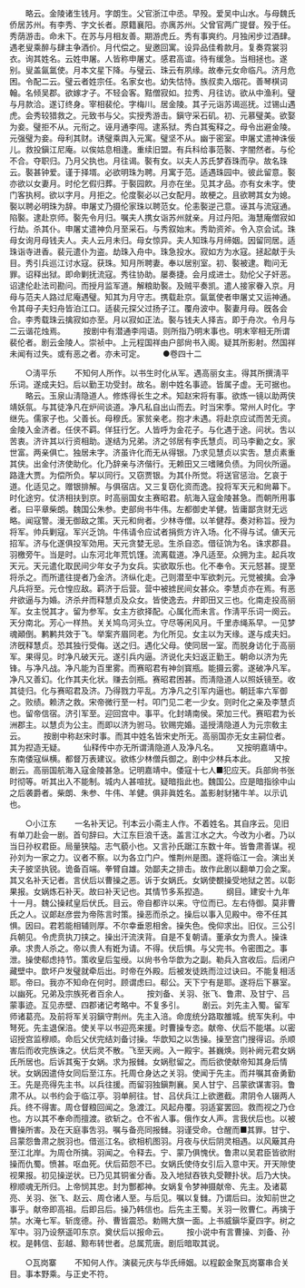 <!-- { "loadSidebar": true } -->
　　略云。金陵诸生钱月。字朗生。父官浙江中丞。早殁。爱吴中山水。与母魏氏侨居苏州。有李秀、字文长者。原籍襄阳。亦庽苏州。父曾官两广提督。殁于任。秀荫游击。命未下。在苏与月相友善。期游虎丘。秀有事爽约。月独闲步过酒肆。遇老叟乘醉与肆主争酒价。月代偿之。叟邀回寓。设异品佳肴款月。复奏霓裳羽衣。询其姓名。云姓申屠。人皆称申屠丈。感君高谊。待有缓急。当相拯也。遂别。叟盖氤氲使。月本文星下降。与璧云、珠云有夙缘。故奉元女命临凡。济月危困。令配二云。璧云者姓宗任。名家女也。幼失怙恃。族叔卖入烟花。善琴棋词翰。名倾吴郡。欲嫁才子。不轻会客。黠僧寂如。拉秀、月往访。欲从中渔利。璧与月款洽。遂订终身。宰相裴伦。字梅川。居金陵。其子元诣苏谒巡抚。过锡山遇虎。会秀较猎救之。元致书与父。实授秀游击。鎭守采石矶。初、元慕璧美。欲娶为妾。璧拒不从。元衔之。诬月通李闯。逮系狱。秀白其寃释之。母令出避金陵。元强璧为妾。母利其财。诱璧乘舆入元寓。璧坚不从。幽于密室。申屠丈遣神诛佞儿。救投鎭江尼庵。以俟姑息相逢。重续旧盟。有兵科给事范褧、字闇然者。与伦不合。夺职归。乃月父执也。月往谒。褧有女。以夫人苏氏梦吞珠而孕。故名珠云。褧甚钟爱。谨于择壻。必欲明珠为聘。月寓于范。适遇珠园中。彼此留意。褧亦欲以女妻月。时伦乞假归葬。于褧园飮。月亦在坐。见其才品。亦有女未字。使门客执柯。欲以字月。月拒之。伦度褧必以己女配月。故梗之。且欲聘其女为媳。褧以聘必明珠为辞。申屠丈乃摄伦家珠以聘范女。伦恚褧逆己意。诬其与流寇通。陷褧。逮赴京师。褧先令月归。嘱夫人携女诣苏州就亲。月过丹阳。海慧庵僧寂如行劫。杀其仆。申屠丈遣神负月至采石。与秀叙始末。秀助资斧。令入京会试。珠母女询月母钱夫人。夫人云月未归。母女惊异。夫人知珠与月缔姻。因留同居。适珠诣寺进香。裴元遣仆为盗。劫珠入舟中。珠急投水。寂如方为水寇。拯起献于头目。秀引兵巡江讨水寇。获珠。知月所聘妻。奉以居别室。初、褧被逮。鞫问无罪。诏释出狱。即命剿抚流寇。秀往协助。屡奏捷。会月成进士。劾伦父子奸恶。诏逮伦赴法司勘问。而授月监军道。解粮助褧。及贼平奏凯。遣人接家眷入京。月母与范夫人路过尼庵遇璧。知其为月守志。携载赴京。氤氲使者申屠丈又运神通。令其母子夫妇舟皆泊江口。适裴元探父过扬子江。覆舟波中。褧妻月母。旣各会合。李秀载珠云擒寂如亦至。月以寂如正法。褧与钱夫人择吉。即于舟次。令月与二云谐花烛焉。 
　　按剧中有潜通李闯语。则所指乃明末事也。明末宰相无所谓裴伦者。剧云金陵人。崇祯中。上元程国祥由户部尙书入阁。疑其所影射。然国祥未闻有过失。或有恶之者。亦未可定。 
　　●卷四十二 

　　○淸平乐 
　　不知何人所作。以书生时化从军。遇高丽女主。得其所撰淸平乐词。遂成夫妇。后以勤王功受封。故名。剧中姓名事迹。皆属子虚。无可据也。 
　　略云。玉泉山淸隐道人。修炼得长生之术。知赵宋将有事。欲炼一镜以助两侠靖妖氛。与其徒净凡在炉间谈道。净凡私自出山而去。时当宋季。常州人时化。字继先。儒家子也。父善长。母穆氏。家贫亲老。抱才未遇。将赴京应试而苦无资。金陵入金济者。任侠不羁。佯狂行乞。人皆呼为金花子。与化遇于途。问状。吿以苦衷。济许其以行资相助。遂结为兄弟。济之邻居有李氏慧贞。司马李勷之女。家世富。两亲俱亡。独居未字。济虽许化而无从得银。乃求见慧贞以实吿。慧贞素重其侠。出金付济使助化。化乃辞亲与济偕行。无赖田又三嗜赌负债。为同伙所逼。路逢大贾。为偿所负。挈以同行。又窃贾银。为其仆所觉。将送官惩治。乞哀于道。化适见之。赠银排解。与俱宿店。又三复窃化资而逸。投将军天元和尙幕下。时化途穷。仗济相扶到京。时高丽国女主赛昭君。航海入寇金陵甚急。而朝所用事者。曰平章柴朗。魏国公朱参。吏部尙书牛伟。左都御史羊健。皆庸鄙贪财无远略。闻寇警。漫无御敌之策。天元和尙者。少林寺僧。以羊健荐。奏对称旨。授为将军。帅兵剿寇。军兴乏饷。牛伟请令应试者捐赀方许入场。化不得与试。値天元招军。济与化遂俱投军効用。天元贪婪无忌。生杀自恣。借征饷为名。诛求郡县。羽檄旁午。当是时。山东河北年荒饥馑。流离载道。净凡适至。众拥为主。起兵攻天元。天元遣化取民间少年女子为女兵。实欲取乐也。化不奉令。天元怒甚。提至将杀之。而所遣往提者乃金济。济纵化走。己则潜至中军欲刺元。元觉被擒。会净凡兵将至。元仓惶应敌。羁济于后营。营中被掳民间女甚众。李慧贞亦在焉。有恶弁欲逼与为婚。济杀弁而释慧贞及众女。皆使逸去。弁即田又三也。化南走投高丽军。女主悦其才。留为参军。女主方欲择配。心属化而未言。作淸平乐词一阕云。天分南北。芳心一样热。关关鸠鸟河头立。守尽等闲风月。千里赤绳系早。一见梦魂顚倒。鹣鹣共效于飞。举案齐眉同老。为化所见。女主以为天缘。遂与成夫妇。济旣释慧贞。恐其独行受侮。送之归。遇化父母。使同居一室。而脱身访化于高丽军。果得见。时净凡破天元。遂引兵内逼。济说化夫妇返正勤王。朝命以济为先锋。与净凡战。净凡能为百里雾。而赛昭君有神剑寳瓶。能摄云雾。遂破净凡军。净凡又善幻。化作其夫化状。赚去剑瓶。赛昭君困甚。而淸隐道人以照妖镜至。收其徒归。化与赛昭君及济。乃得戮力平乱。方净凡之引军内逼也。朝廷率六军御之。败绩。赖济之救。宋帝微行至一村。叩门见二老一少女。则时化之亲及李慧贞也。留帝信宿。济引军至。迎回宫中。事平。化封靖南侯。荣加三代。赛昭君为长洲郡主。以慧贞为公主。而即以济为驸马。钦赐完婚。遥授淸隐道人为元宗敎主云。 
　　按剧中称赵宋时事。而其中姓名皆宋史所无。高丽国亦无女主嗣位者。其为揑造无疑。 
　　仙释传中亦无所谓淸隐道人及净凡名。 
　　又按明嘉靖中。东南倭寇纵横。都督万表建议。欲练少林僧兵御之。剧中少林兵本此。 
　　又按剧云。高丽国航海入寇金陵甚急。记明嘉靖中。倭寇十七人■犯应天。兵部尙书张时彻等。听其出入不能制。城内人甚喧扰。疑暗指此也。魏国公。应是暗指徐中山之后袭爵者。柴朗、朱参、牛伟、羊健。俱非眞姓名。盖影射豺猪牛羊。以示讥也。 

　　○小江东 
　　一名补天记。刊本云小斋主人作。不着姓名。其自序云。见旧有单刀赴会一剧。首句辞曰。大江东巨浪千迭。盖言江水之大。今改为小者。乃以当日孙权君臣。局量狭隘。志气藐小也。又言孙氏踞江东数十年。皆鲁肃善谋。视孙刘为一家之力。议者不察。以为各立门户。惟荆州是图。遂将临江一会。演出关夫子披坚执锐。诡备百端。拳臂自雄。効鄙夫之排击。故作此剧以翻单刀会之案。其又名补天记者。言伏后以曹操之恶。诉于女娲氏。女娲使覩操受地狱之苦。以彰果报。女娲炼石补天。故曰补天记也。其情节多系揑造。 
　　纲目。建安十九年十一月。魏公操弒皇后伏氏。目云。帝自都许以来。守位而已。左右侍御。莫非曹氏之人。议郞赵彦尝为帝陈言时策。操恶而杀之。操后以事入见殿中。帝不任其惧。因曰。君若能相辅则厚。不尔幸垂恩相舍。操失色。俛仰求出。旧仪。三公引兵朝见。令虎贲执刀挟之。操出汗流浃背。自是不复朝请。董承女为贵人。操诛承。求贵人杀之。帝以贵人有姙为请。不得。伏后惧。与父完书。令密图之。事泄。操使郗虑持节。策收皇后玺绶。以尙书令华歆为之副。勒兵入宫收后。后闭户藏壁中。歆坏户发璧就牵后出。时帝在外殿。后被发徒跣而泣过诀曰。不能复相活耶。帝曰。我亦不知命在何时。顾谓虑曰。郗公。天下宁有是耶。遂将后下暴室。以幽死。兄弟及宗族死者百余人。 
　　按刘备、关羽、张飞、鲁肃、及甘宁、吕蒙事迹。互见赤壁、四郡诸记考略中。不复多引。 
　　剧云。刘先主入蜀。留军师诸葛亮。及前将军关羽鎭守荆州。先主入涪。命庞统分路取雒城。统军失利。中弩死。先主退保涪。使关平以书迎亮来援。时曹操专恣。献帝、伏后不能堪。以密诏授宫监穆顺。命后父伏完结刘备讨操。华歆知之以吿操。操至宫门搜得诏。杀顺害后而收完族诛之。伏后灵不散。飞至天阙。入一殿宇。甚巍焕。则补阙元君女娲氏所居也。后诉其寃于女娲。求为报雠。女娲慰留之。而后欲使献帝知其身后情状。女娲因遣侍女同后至江东。托周仓身达之关羽。使闻于先主。而幷嘱其奋勇勤王。先是亮得先主书。以兵往援。而留羽独鎭荆襄。吴人甘宁、吕蒙欲谋害羽。鲁肃不从。以书约会于临江亭。羽单舸往。甘、吕伏兵江上欲邀截。肃阴令人辍两人兵。终不得害。周仓督粮回闻之。急渡江。风起舟覆。羽适宴罢回。救而视之乃仓也。方以其不奉命而擅渡。欲斩之。仓不省人事。俄作女人声。言我伏后也。以被曹操所害。及在天庭事吿羽。嘱与备亮同报雠。羽谨受命。仓醒而■其罪。甘宁、吕蒙怨鲁肃之脱羽也。借巡江名。欲相机图羽。月夜与伏后阴灵相遇。以风簸其舟至江北岸。为周仓所擒。羽闻之。令释去。宁、蒙乃俱愧伏。鲁肃以吴君臣皆欲附操而仇蜀。愤甚。呕血死。伏后茹怨不已。女娲氏使侍女引后入意中天。开天隙使视果报。初见操逆状。已乃见其铜雀分香。及入地狱吞铁丸受鞭扑状。后乃大快。穆顺魂无所归。上帝悯其忠。封为酆都神。女娲复令梦神摄献帝、先主。及诸葛亮、关羽、张飞、赵云、周仓诸人至。与后见。嘱以复雠。乃谓后曰。汝知前世之事乎。献帝即高祖。后即吕后。操乃韩信也。后先主王蜀。关羽一败曹仁。再擒于禁。水淹七军。斩庞德。孙、曹皆震恐。勅赐大旗一面。上书威鎭华夏四字。树之军中。羽乃设祭遥叩东京。奠伏后以报命云。 
　　按小说中有言曹操、刘备、孙权。是韩信、彭越、黥布转世者。总属荒唐。剧后暗取其说。 

　　○瓦岗寨 
　　不知何人作。演裴元庆与华氏缔姻。以程齩金聚瓦岗寨串合关目。事本野乘。与正史不符。 
